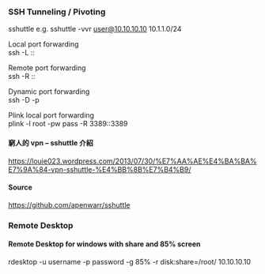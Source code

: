 ### SSH Tunneling / Pivoting

sshuttle
e.g.
sshuttle -vvr user@10.10.10.10 10.1.1.0/24

Local port forwarding  
ssh <gateway> -L <local port to listen>:<remote host>:<remote port>

Remote port forwarding  
ssh <gateway> -R <remote port to bind>:<local host>:<local port>

Dynamic port forwarding  
ssh -D <local proxy port> -p <remote port> <target>

Plink local port forwarding  
plink -l root -pw pass -R 3389:<localhost>:3389 <remote host>

#### 窮人的 vpn – sshuttle 介紹  
https://louie023.wordpress.com/2013/07/30/%E7%AA%AE%E4%BA%BA%E7%9A%84-vpn-sshuttle-%E4%BB%8B%E7%B4%B9/

#### Source  
https://github.com/apenwarr/sshuttle  
  
### Remote Desktop

#### Remote Desktop for windows with share and 85% screen

rdesktop -u username -p password -g 85% -r disk:share=/root/ 10.10.10.10
